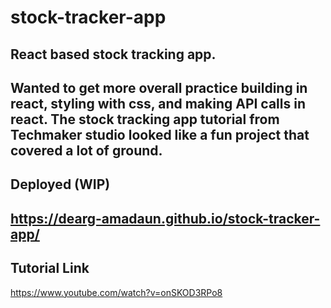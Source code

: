 # stock-tracker-app

## React based stock tracking app.
Wanted to get more overall practice building in react, styling with css, and making API calls in react. 
The stock tracking app tutorial from Techmaker studio looked like a fun project that covered a lot of ground.
---


## Deployed (WIP)
https://dearg-amadaun.github.io/stock-tracker-app/
---  

## Tutorial Link
https://www.youtube.com/watch?v=onSKOD3RPo8
